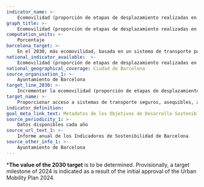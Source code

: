 ```yaml
---
indicator_name: >-
    Ecomovilidad (proporción de etapas de desplazamiento realizadas en medios de transporte público o no motorizado)
graph_title: >-
    Ecomovilidad (proporción de etapas de desplazamiento realizadas en medios de transporte público o no motorizado)
computation_units: >-
    Porcentaje
barcelona_target: >-
    En el 2030, más ecomovilidad, basada en un sistema de transporte público de máxima calidad, sostenible e inclusivo
national_indicator_available:  >-
    Ecomovilidad (proporción de etapas de desplazamiento realizadas en medios de transporte público o no motorizado)
national_geographical_coverage: Ciudad de Barcelona 
source_organisation_1: >-
    Ayuntamiento de Barcelona
target_line_2030: >-
    Incrementar la ecomovilidad (proporción de etapas de desplazamiento realizadas en medios de transporte público o no motorizado). Valor hito 2024: 81,52%
target_name: >-
    Proporcionar acceso a sistemas de transporte seguros, asequibles, accesibles y sostenibles para todas las personas, y mejorar la seguridad vial, en particular mediante la ampliación del transporte público, con especial atención a las necesidades de las personas en situación vulnerable, mujeres, niñas y niños, personas con discapacidad y personas mayores
indicator_definition:
goal_meta_link_text: Metadatos de los Objetivos de Desarrollo Sostenible de las Naciones Unidas (pdf 894kB)
source_periodicity_1: >-
    Datos disponibles cada año
source_url_text_1: >-
    Informe anual de los Indicadores de Sostenibilidad de Barcelona
source_other_info_1: >-
    Ayuntamiento de Barcelona
---
```

***The value of the 2030 target** is to be determined. Provisionally, a target milestone of 2024 is indicated as a result of the initial approval of the Urban Mobility Plan 2024.